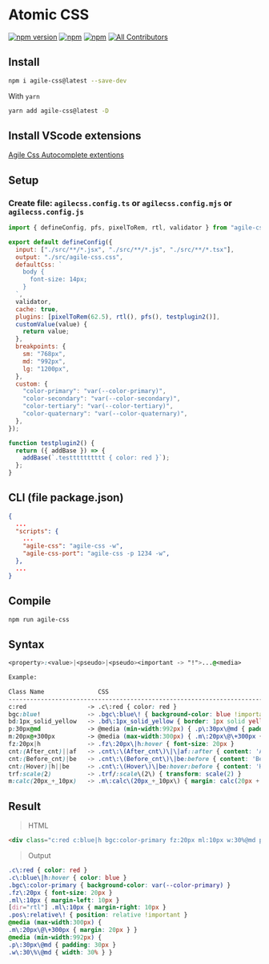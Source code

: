 # Atomic CSS

[![npm version](https://badge.fury.io/js/agile-css.svg)](https://badge.fury.io/js/agile-css) [![npm](https://img.shields.io/npm/dw/agile-css.svg?logo=npm)](https://www.npmjs.com/package/agile-css) [![npm](https://img.shields.io/bundlephobia/minzip/agile-css)](https://www.npmjs.com/package/agile-css)
[![All Contributors](https://img.shields.io/badge/all_contributors-1-orange.svg?style=flat-square)](#contributors-)

## Install

```bash
npm i agile-css@latest --save-dev
```

With `yarn`

```bash
yarn add agile-css@latest -D
```

## Install VScode extensions

[Agile Css Autocomplete extentions](https://marketplace.visualstudio.com/items?itemName=AgileCssAutocomplete.agile-css-autocomplete&ssr=false#overview)

## Setup

### Create file: `agilecss.config.ts` or `agilecss.config.mjs` or `agilecss.config.js`

```js
import { defineConfig, pfs, pixelToRem, rtl, validator } from "agile-css";

export default defineConfig({
  input: ["./src/**/*.jsx", "./src/**/*.js", "./src/**/*.tsx"],
  output: "./src/agile-css.css",
  defaultCss: `
    body {
      font-size: 14px;
    }
  `,
  validator,
  cache: true,
  plugins: [pixelToRem(62.5), rtl(), pfs(), testplugin2()],
  customValue(value) {
    return value;
  },
  breakpoints: {
    sm: "768px",
    md: "992px",
    lg: "1200px",
  },
  custom: {
    "color-primary": "var(--color-primary)",
    "color-secondary": "var(--color-secondary)",
    "color-tertiary": "var(--color-tertiary)",
    "color-quaternary": "var(--color-quaternary)",
  },
});

function testplugin2() {
  return ({ addBase }) => {
    addBase(`.testttttttttt { color: red }`);
  };
}
```

## CLI (file package.json)

```json
{
  ...
  "scripts": {
    ...
    "agile-css": "agile-css -w",
    "agile-css-port": "agile-css -p 1234 -w",
  },
  ...
}
```

## Compile

```bash
npm run agile-css
```

## Syntax

```css
<property>:<value>|<pseudo>|<pseudo><important -> "!">...@<media>

Example:

Class Name               CSS
-----------------------------------------------------------------------------------------
c:red                 -> .c\:red { color: red }
bgc:blue!             -> .bgc\:blue\! { background-color: blue !important }
bd:1px_solid_yellow   -> .bd\:1px_solid_yellow { border: 1px solid yellow }
p:30px@md             -> @media (min-width:992px) { .p\:30px\@md { padding: 30px }
m:20px@+300px         -> @media (max-width:300px) { .m\:20px\@\+300px { margin: 20px } }
fz:20px|h             -> .fz\:20px\|h:hover { font-size: 20px }
cnt:(After_cnt)||af   -> .cnt\:\(After_cnt\)\|\|af::after { content: 'After ctn' }
cnt:(Before_cnt)|be   -> .cnt\:\(Before_cnt\)\|be:before { content: 'Before ctn' }
cnt:(Hover)|h||be     -> .cnt\:\(Hover\)\|be:hover:before { content: 'Hover' }
trf:scale(2)          -> .trf/:scale\(2\) { transform: scale(2) }
m:calc(20px_+_10px)   -> .m\:calc\(20px_+_10px\) { margin: calc(20px + 10px) }
```

## Result

> HTML

```html
<div class="c:red c:blue|h bgc:color-primary fz:20px ml:10px w:30%@md p:30px@md m:20px@+300px pos:relative!"></div>
```

> Output

```css
.c\:red { color: red }
.c\:blue\|h:hover { color: blue }
.bgc\:color-primary { background-color: var(--color-primary) }
.fz\:20px { font-size: 20px }
.ml\:10px { margin-left: 10px }
[dir="rtl"] .ml\:10px { margin-right: 10px }
.pos\:relative\! { position: relative !important }
@media (max-width:300px) {
.m\:20px\@\+300px { margin: 20px } }
@media (min-width:992px) {
.p\:30px\@md { padding: 30px }
.w\:30\%\@md { width: 30% } }
```
